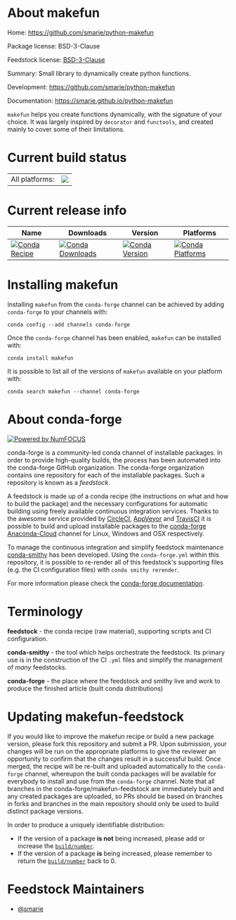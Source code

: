 About makefun
=============

Home: https://github.com/smarie/python-makefun

Package license: BSD-3-Clause

Feedstock license: [BSD-3-Clause](https://github.com/conda-forge/makefun-feedstock/blob/master/LICENSE.txt)

Summary: Small library to dynamically create python functions.

Development: https://github.com/smarie/python-makefun

Documentation: https://smarie.github.io/python-makefun

`makefun` helps you create functions dynamically, with the signature of
your choice. It was largely inspired by `decorator` and `functools`, and
created mainly to cover some of their limitations.


Current build status
====================


<table><tr><td>All platforms:</td>
    <td>
      <a href="https://dev.azure.com/conda-forge/feedstock-builds/_build/latest?definitionId=10921&branchName=master">
        <img src="https://dev.azure.com/conda-forge/feedstock-builds/_apis/build/status/makefun-feedstock?branchName=master">
      </a>
    </td>
  </tr>
</table>

Current release info
====================

| Name | Downloads | Version | Platforms |
| --- | --- | --- | --- |
| [![Conda Recipe](https://img.shields.io/badge/recipe-makefun-green.svg)](https://anaconda.org/conda-forge/makefun) | [![Conda Downloads](https://img.shields.io/conda/dn/conda-forge/makefun.svg)](https://anaconda.org/conda-forge/makefun) | [![Conda Version](https://img.shields.io/conda/vn/conda-forge/makefun.svg)](https://anaconda.org/conda-forge/makefun) | [![Conda Platforms](https://img.shields.io/conda/pn/conda-forge/makefun.svg)](https://anaconda.org/conda-forge/makefun) |

Installing makefun
==================

Installing `makefun` from the `conda-forge` channel can be achieved by adding `conda-forge` to your channels with:

```
conda config --add channels conda-forge
```

Once the `conda-forge` channel has been enabled, `makefun` can be installed with:

```
conda install makefun
```

It is possible to list all of the versions of `makefun` available on your platform with:

```
conda search makefun --channel conda-forge
```


About conda-forge
=================

[![Powered by NumFOCUS](https://img.shields.io/badge/powered%20by-NumFOCUS-orange.svg?style=flat&colorA=E1523D&colorB=007D8A)](http://numfocus.org)

conda-forge is a community-led conda channel of installable packages.
In order to provide high-quality builds, the process has been automated into the
conda-forge GitHub organization. The conda-forge organization contains one repository
for each of the installable packages. Such a repository is known as a *feedstock*.

A feedstock is made up of a conda recipe (the instructions on what and how to build
the package) and the necessary configurations for automatic building using freely
available continuous integration services. Thanks to the awesome service provided by
[CircleCI](https://circleci.com/), [AppVeyor](https://www.appveyor.com/)
and [TravisCI](https://travis-ci.com/) it is possible to build and upload installable
packages to the [conda-forge](https://anaconda.org/conda-forge)
[Anaconda-Cloud](https://anaconda.org/) channel for Linux, Windows and OSX respectively.

To manage the continuous integration and simplify feedstock maintenance
[conda-smithy](https://github.com/conda-forge/conda-smithy) has been developed.
Using the ``conda-forge.yml`` within this repository, it is possible to re-render all of
this feedstock's supporting files (e.g. the CI configuration files) with ``conda smithy rerender``.

For more information please check the [conda-forge documentation](https://conda-forge.org/docs/).

Terminology
===========

**feedstock** - the conda recipe (raw material), supporting scripts and CI configuration.

**conda-smithy** - the tool which helps orchestrate the feedstock.
                   Its primary use is in the construction of the CI ``.yml`` files
                   and simplify the management of *many* feedstocks.

**conda-forge** - the place where the feedstock and smithy live and work to
                  produce the finished article (built conda distributions)


Updating makefun-feedstock
==========================

If you would like to improve the makefun recipe or build a new
package version, please fork this repository and submit a PR. Upon submission,
your changes will be run on the appropriate platforms to give the reviewer an
opportunity to confirm that the changes result in a successful build. Once
merged, the recipe will be re-built and uploaded automatically to the
`conda-forge` channel, whereupon the built conda packages will be available for
everybody to install and use from the `conda-forge` channel.
Note that all branches in the conda-forge/makefun-feedstock are
immediately built and any created packages are uploaded, so PRs should be based
on branches in forks and branches in the main repository should only be used to
build distinct package versions.

In order to produce a uniquely identifiable distribution:
 * If the version of a package **is not** being increased, please add or increase
   the [``build/number``](https://docs.conda.io/projects/conda-build/en/latest/resources/define-metadata.html#build-number-and-string).
 * If the version of a package **is** being increased, please remember to return
   the [``build/number``](https://docs.conda.io/projects/conda-build/en/latest/resources/define-metadata.html#build-number-and-string)
   back to 0.

Feedstock Maintainers
=====================

* [@smarie](https://github.com/smarie/)

